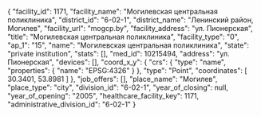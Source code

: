 {
    "facility_id": 1171,
    "facility_name": "Могилевская центральная поликлиника",
    "district_id": "6-02-1",
    "district_name": "Ленинский район, Могилев",
    "facility_url": "mogcp.by",
    "facility_address": "ул. Пионерская",
    "title": "Могилевская центральная поликлиника",
    "facility_type": "0",
    "ap_1": "15",
    "name": "Могилевская центральная поликлиника",
    "state": "private institution",
    "stats": [],
    "med_id": 10215494,
    "address": "ул. Пионерская",
    "devices": [],
    "coord_x_y": {
        "crs": {
            "type": "name",
            "properties": {
                "name": "EPSG:4326"
            }
        },
        "type": "Point",
        "coordinates": [
            30.3401,
            53.8981
        ]
    },
    "job_offers": [],
    "place_name": "Могилев",
    "place_type": "city",
    "division_id": "6-02-1",
    "year_of_closing": null,
    "year_of_opening": "2005",
    "healthcare_facility_key": 1171,
    "administrative_division_id": "6-02-1"
}
